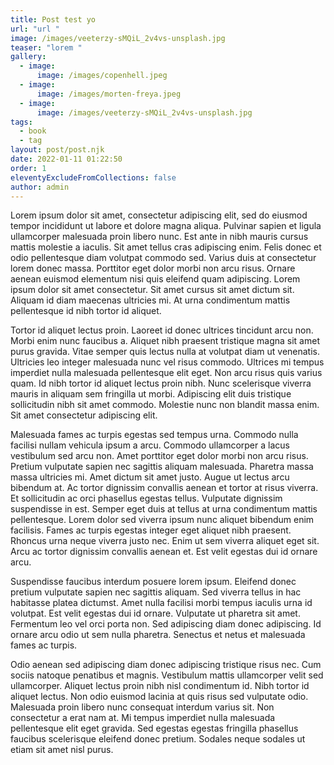 ```yaml
---
title: Post test yo
url: "url "
image: /images/veeterzy-sMQiL_2v4vs-unsplash.jpg
teaser: "lorem "
gallery:
  - image:
      image: /images/copenhell.jpeg
  - image:
      image: /images/morten-freya.jpeg
  - image:
      image: /images/veeterzy-sMQiL_2v4vs-unsplash.jpg
tags:
  - book
  - tag
layout: post/post.njk
date: 2022-01-11 01:22:50
order: 1
eleventyExcludeFromCollections: false
author: admin
---
```

Lorem ipsum dolor sit amet, consectetur adipiscing elit, sed do eiusmod tempor incididunt ut labore et dolore magna aliqua. Pulvinar sapien et ligula ullamcorper malesuada proin libero nunc. Est ante in nibh mauris cursus mattis molestie a iaculis. Sit amet tellus cras adipiscing enim. Felis donec et odio pellentesque diam volutpat commodo sed. Varius duis at consectetur lorem donec massa. Porttitor eget dolor morbi non arcu risus. Ornare aenean euismod elementum nisi quis eleifend quam adipiscing. Lorem ipsum dolor sit amet consectetur. Sit amet cursus sit amet dictum sit. Aliquam id diam maecenas ultricies mi. At urna condimentum mattis pellentesque id nibh tortor id aliquet.

Tortor id aliquet lectus proin. Laoreet id donec ultrices tincidunt arcu non. Morbi enim nunc faucibus a. Aliquet nibh praesent tristique magna sit amet purus gravida. Vitae semper quis lectus nulla at volutpat diam ut venenatis. Ultricies leo integer malesuada nunc vel risus commodo. Ultrices mi tempus imperdiet nulla malesuada pellentesque elit eget. Non arcu risus quis varius quam. Id nibh tortor id aliquet lectus proin nibh. Nunc scelerisque viverra mauris in aliquam sem fringilla ut morbi. Adipiscing elit duis tristique sollicitudin nibh sit amet commodo. Molestie nunc non blandit massa enim. Sit amet consectetur adipiscing elit.

Malesuada fames ac turpis egestas sed tempus urna. Commodo nulla facilisi nullam vehicula ipsum a arcu. Commodo ullamcorper a lacus vestibulum sed arcu non. Amet porttitor eget dolor morbi non arcu risus. Pretium vulputate sapien nec sagittis aliquam malesuada. Pharetra massa massa ultricies mi. Amet dictum sit amet justo. Augue ut lectus arcu bibendum at. Ac tortor dignissim convallis aenean et tortor at risus viverra. Et sollicitudin ac orci phasellus egestas tellus. Vulputate dignissim suspendisse in est. Semper eget duis at tellus at urna condimentum mattis pellentesque. Lorem dolor sed viverra ipsum nunc aliquet bibendum enim facilisis. Fames ac turpis egestas integer eget aliquet nibh praesent. Rhoncus urna neque viverra justo nec. Enim ut sem viverra aliquet eget sit. Arcu ac tortor dignissim convallis aenean et. Est velit egestas dui id ornare arcu.

Suspendisse faucibus interdum posuere lorem ipsum. Eleifend donec pretium vulputate sapien nec sagittis aliquam. Sed viverra tellus in hac habitasse platea dictumst. Amet nulla facilisi morbi tempus iaculis urna id volutpat. Est velit egestas dui id ornare. Vulputate ut pharetra sit amet. Fermentum leo vel orci porta non. Sed adipiscing diam donec adipiscing. Id ornare arcu odio ut sem nulla pharetra. Senectus et netus et malesuada fames ac turpis.

Odio aenean sed adipiscing diam donec adipiscing tristique risus nec. Cum sociis natoque penatibus et magnis. Vestibulum mattis ullamcorper velit sed ullamcorper. Aliquet lectus proin nibh nisl condimentum id. Nibh tortor id aliquet lectus. Non odio euismod lacinia at quis risus sed vulputate odio. Malesuada proin libero nunc consequat interdum varius sit. Non consectetur a erat nam at. Mi tempus imperdiet nulla malesuada pellentesque elit eget gravida. Sed egestas egestas fringilla phasellus faucibus scelerisque eleifend donec pretium. Sodales neque sodales ut etiam sit amet nisl purus.